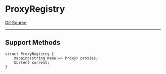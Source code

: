 # ProxyRegistry
[Git Source](https://github.com/metacontract/mc/blob/8438d83ed04f942f1b69f22b0cb556723d88a8f9/resources/devkit/api-reference/registry/ProxyRegistry.sol)

---------------------
Support Methods
-----------------------


```solidity
struct ProxyRegistry {
    mapping(string name => Proxy) proxies;
    Current current;
}
```

